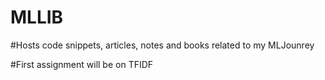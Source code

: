 # MLLIB
#Hosts code snippets, articles, notes and books related to my MLJounrey

#First assignment will be on TFIDF
